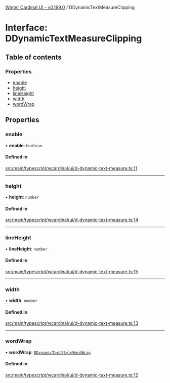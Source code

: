 [Winter Cardinal UI - v0.199.0](../index.md) / DDynamicTextMeasureClipping

# Interface: DDynamicTextMeasureClipping

## Table of contents

### Properties

- [enable](DDynamicTextMeasureClipping.md#enable)
- [height](DDynamicTextMeasureClipping.md#height)
- [lineHeight](DDynamicTextMeasureClipping.md#lineheight)
- [width](DDynamicTextMeasureClipping.md#width)
- [wordWrap](DDynamicTextMeasureClipping.md#wordwrap)

## Properties

### enable

• **enable**: `boolean`

#### Defined in

[src/main/typescript/wcardinal/ui/d-dynamic-text-measure.ts:11](https://github.com/winter-cardinal/winter-cardinal-ui/blob/v0.199.0/src/main/typescript/wcardinal/ui/d-dynamic-text-measure.ts#L11)

___

### height

• **height**: `number`

#### Defined in

[src/main/typescript/wcardinal/ui/d-dynamic-text-measure.ts:14](https://github.com/winter-cardinal/winter-cardinal-ui/blob/v0.199.0/src/main/typescript/wcardinal/ui/d-dynamic-text-measure.ts#L14)

___

### lineHeight

• **lineHeight**: `number`

#### Defined in

[src/main/typescript/wcardinal/ui/d-dynamic-text-measure.ts:15](https://github.com/winter-cardinal/winter-cardinal-ui/blob/v0.199.0/src/main/typescript/wcardinal/ui/d-dynamic-text-measure.ts#L15)

___

### width

• **width**: `number`

#### Defined in

[src/main/typescript/wcardinal/ui/d-dynamic-text-measure.ts:13](https://github.com/winter-cardinal/winter-cardinal-ui/blob/v0.199.0/src/main/typescript/wcardinal/ui/d-dynamic-text-measure.ts#L13)

___

### wordWrap

• **wordWrap**: [`DDynamicTextStyleWordWrap`](../index.md#ddynamictextstylewordwrap)

#### Defined in

[src/main/typescript/wcardinal/ui/d-dynamic-text-measure.ts:12](https://github.com/winter-cardinal/winter-cardinal-ui/blob/v0.199.0/src/main/typescript/wcardinal/ui/d-dynamic-text-measure.ts#L12)
